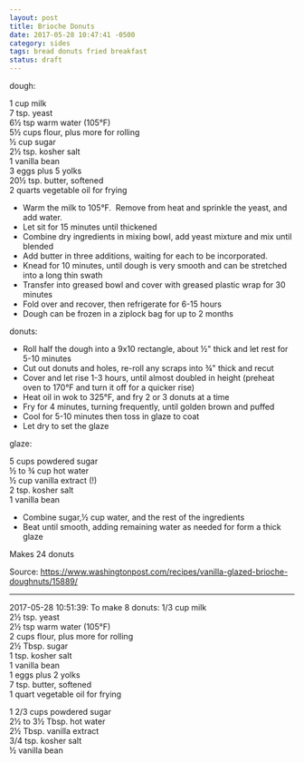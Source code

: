 ```yaml
---
layout: post
title: Brioche Donuts
date: 2017-05-28 10:47:41 -0500
category: sides
tags: bread donuts fried breakfast
status: draft
---
```

dough:  
  
1 cup milk  
7 tsp. yeast  
6½ tsp warm water (105°F)  
5½ cups flour, plus more for rolling  
½ cup sugar  
2½ tsp. kosher salt  
1 vanilla bean  
3 eggs plus 5 yolks  
20½ tsp. butter, softened  
2 quarts vegetable oil for frying  

  * Warm the milk to 105°F.  Remove from heat and sprinkle the yeast, and add water.
  * Let sit for 15 minutes until thickened
  * Combine dry ingredients in mixing bowl, add yeast mixture and mix until blended
  * Add butter in three additions, waiting for each to be incorporated.
  * Knead for 10 minutes, until dough is very smooth and can be stretched into a long thin swath
  * Transfer into greased bowl and cover with greased plastic wrap for 30 minutes
  * Fold over and recover, then refrigerate for 6-15 hours
  * Dough can be frozen in a ziplock bag for up to 2 months

donuts:  

  * Roll half the dough into a 9x10 rectangle, about ½" thick and let rest for 5-10 minutes
  * Cut out donuts and holes, re-roll any scraps into ¾" thick and recut
  * Cover and let rise 1-3 hours, until almost doubled in height (preheat oven to 170°F and turn it off for a quicker rise)
  * Heat oil in wok to 325°F, and fry 2 or 3 donuts at a time
  * Fry for 4 minutes, turning frequently, until golden brown and puffed
  * Cool for 5-10 minutes then toss in glaze to coat
  * Let dry to set the glaze

glaze:  
  
5 cups powdered sugar  
½ to ¾ cup hot water  
½ cup vanilla extract (!)  
2 tsp. kosher salt  
1 vanilla bean  

  * Combine sugar,½ cup water, and the rest of the ingredients
  * Beat until smooth, adding remaining water as needed for form a thick glaze

Makes 24 donuts  
  
Source: <https://www.washingtonpost.com/recipes/vanilla-glazed-brioche-doughnuts/15889/>

---

2017-05-28 10:51:39: To make 8 donuts:
1/3 cup milk  
2½ tsp. yeast  
2½ tsp warm water (105°F)  
2 cups flour, plus more for rolling  
2½ Tbsp. sugar  
1 tsp. kosher salt  
1 vanilla bean  
1 eggs plus 2 yolks  
7 tsp. butter, softened  
1 quart vegetable oil for frying

1 2/3 cups powdered sugar  
2½ to 3½ Tbsp. hot water  
2½ Tbsp. vanilla extract  
3/4 tsp. kosher salt  
½ vanilla bean
